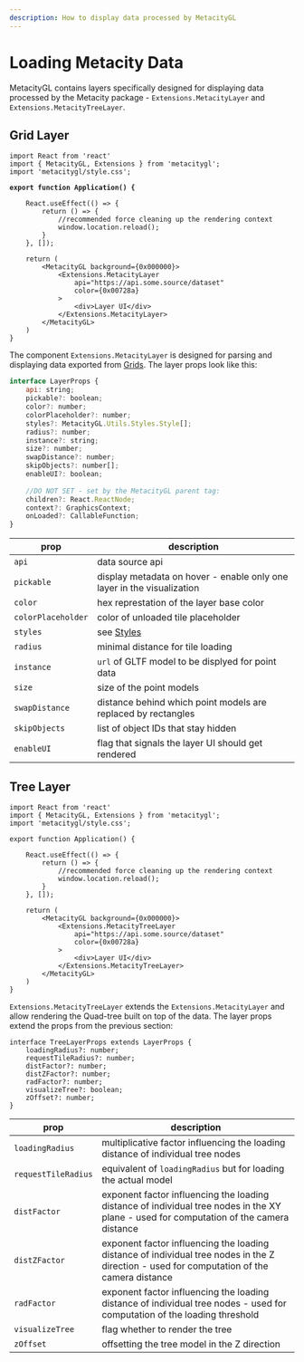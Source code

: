 ```yaml
---
description: How to display data processed by MetacityGL
---
```


# Loading Metacity Data

MetacityGL contains layers specifically designed for displaying data processed by the Metacity package - `Extensions.MetacityLayer` and `Extensions.MetacityTreeLayer`.

## Grid Layer

<pre class="language-tsx"><code class="lang-tsx">import React from 'react'
import { MetacityGL, Extensions } from 'metacitygl';
import 'metacitygl/style.css';

<strong>export function Application() {
</strong>
    React.useEffect(() => {
        return () => {
            //recommended force cleaning up the rendering context
            window.location.reload();
        }
    }, []);

    return (
        &#x3C;MetacityGL background={0x000000}>
            &#x3C;Extensions.MetacityLayer
                api="https://api.some.source/dataset"
                color={0x00728a}
            >
                &#x3C;div>Layer UI&#x3C;/div>
            &#x3C;/Extensions.MetacityLayer>
        &#x3C;/MetacityGL>
    )
}</code></pre>

The component `Extensions.MetacityLayer` is designed for parsing and displaying data exported from [Grids](../metacity/grids.md). The layer props look like this:&#x20;

```jsx
interface LayerProps {
    api: string;
    pickable?: boolean;
    color?: number;
    colorPlaceholder?: number;
    styles?: MetacityGL.Utils.Styles.Style[];
    radius?: number;
    instance?: string;
    size?: number;
    swapDistance?: number;
    skipObjects?: number[];
    enableUI?: boolean;
    
    //DO NOT SET - set by the MetacityGL parent tag:
    children?: React.ReactNode;
    context?: GraphicsContext;
    onLoaded?: CallableFunction;
}
```

| prop               | description                                                            |
| ------------------ | ---------------------------------------------------------------------- |
| `api`              | data source api                                                        |
| `pickable`         | display metadata on hover - enable only one layer in the visualization |
| `color`            | hex represtation of the layer base color                               |
| `colorPlaceholder` | color of unloaded tile placeholder                                     |
| `styles`           | see [Styles](color-and-styles.md)                                      |
| `radius`           | minimal distance for tile loading                                      |
| `instance`         | `url` of GLTF model to be displyed for point data                      |
| `size`             | size of the point models                                               |
| `swapDistance`     | distance behind which point models are replaced by rectangles          |
| `skipObjects`      | list of object IDs that stay hidden                                    |
| `enableUI`         | flag that signals the layer UI should get rendered                     |

## Tree Layer

```tsx
import React from 'react'
import { MetacityGL, Extensions } from 'metacitygl';
import 'metacitygl/style.css';

export function Application() {

    React.useEffect(() => {
        return () => {
            //recommended force cleaning up the rendering context
            window.location.reload();
        }
    }, []);

    return (
        <MetacityGL background={0x000000}>
            <Extensions.MetacityTreeLayer
                api="https://api.some.source/dataset"
                color={0x00728a}
            >
                <div>Layer UI</div>
            </Extensions.MetacityTreeLayer>
        </MetacityGL>
    )
}
```

`Extensions.MetacityTreeLayer` extends the `Extensions.MetacityLayer` and allow rendering the Quad-tree built on top of the data. The layer props extend the props from the previous section:

```tsx
interface TreeLayerProps extends LayerProps {
    loadingRadius?: number;
    requestTileRadius?: number;
    distFactor?: number;
    distZFactor?: number;
    radFactor?: number;
    visualizeTree?: boolean;
    zOffset?: number;
}
```

| prop                | description                                                                                                                                |
| ------------------- | ------------------------------------------------------------------------------------------------------------------------------------------ |
| `loadingRadius`     | multiplicative factor influencing the loading distance of individual tree nodes                                                            |
| `requestTileRadius` | equivalent of `loadingRadius` but for loading the actual model                                                                             |
| `distFactor`        | exponent factor influencing the loading distance of individual tree nodes in the XY plane - used for computation of the camera distance    |
| `distZFactor`       | exponent factor influencing the loading distance of individual tree nodes in the Z direction - used for computation of the camera distance |
| `radFactor`         | exponent factor influencing the loading distance of individual tree nodes - used for computation of the loading threshold                  |
| `visualizeTree`     | flag whether to render the tree                                                                                                            |
| `zOffset`           | offsetting the tree model in the Z direction                                                                                               |

